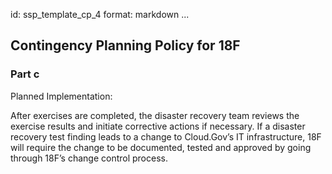 id: ssp_template_cp_4
format: markdown
...
## Contingency Planning Policy for 18F

### Part c

Planned Implementation:

After exercises are completed, the disaster recovery team reviews the exercise results and initiate corrective actions
if necessary. If a disaster recovery test finding leads to a change to Cloud.Gov’s IT infrastructure, 18F will require
the change to be documented, tested and approved by going through 18F’s change control process.
